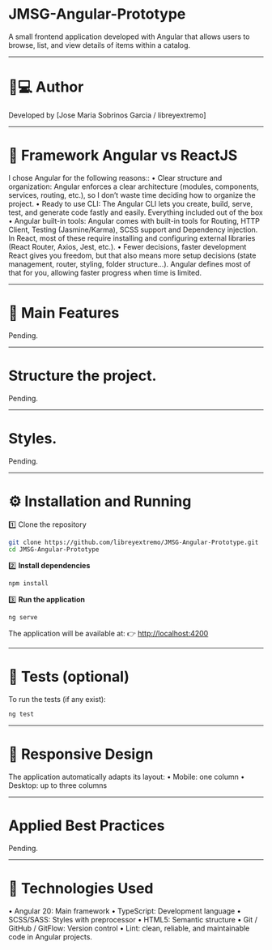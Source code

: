 # JMSG-Angular-Prototype
A small frontend application developed with Angular that allows users to browse, list, and view details of items within a catalog.

***

# 👨💻 Author
Developed by [Jose Maria Sobrinos Garcia / libreyextremo]

***

# 🧠 Framework Angular vs ReactJS
I chose Angular for the following reasons::
• Clear structure and organization:
Angular enforces a clear architecture (modules, components, services, routing, etc.), so I don’t waste time deciding how to organize the project.
• Ready to use CLI:
The Angular CLI lets you create, build, serve, test, and generate code fastly and easily.
Everything included out of the box
• Angular built-in tools:
Angular comes with built-in tools for Routing, HTTP Client, Testing (Jasmine/Karma), SCSS support and Dependency injection.
In React, most of these require installing and configuring external libraries (React Router, Axios, Jest, etc.).
• Fewer decisions, faster development
React gives you freedom, but that also means more setup decisions (state management, router, styling, folder structure...).
Angular defines most of that for you, allowing faster progress when time is limited.

***

# 🚀 Main Features
Pending.

***

# Structure the project. 
Pending.

***

# Styles. 
Pending.

***

# ⚙️ Installation and Running
1️⃣ Clone the repository

```bash
git clone https://github.com/libreyextremo/JMSG-Angular-Prototype.git
cd JMSG-Angular-Prototype
```

2️⃣ **Install dependencies**

```bash
npm install
```

3️⃣ **Run the application**

```bash
ng serve
```

The application will be available at:
👉 [http://localhost:4200](http://localhost:4200)

***

# 🧪 Tests (optional)
To run the tests (if any exist):

```bash
ng test
```

***

# 📱 Responsive Design
The application automatically adapts its layout:
• Mobile: one column
• Desktop: up to three columns

***

# Applied Best Practices
Pending.

***

# 📖 Technologies Used
• Angular 20: Main framework
• TypeScript: Development language
• SCSS/SASS: Styles with preprocessor
• HTML5: Semantic structure
• Git / GitHub / GitFlow: Version control
• Lint: clean, reliable, and maintainable code in Angular projects.